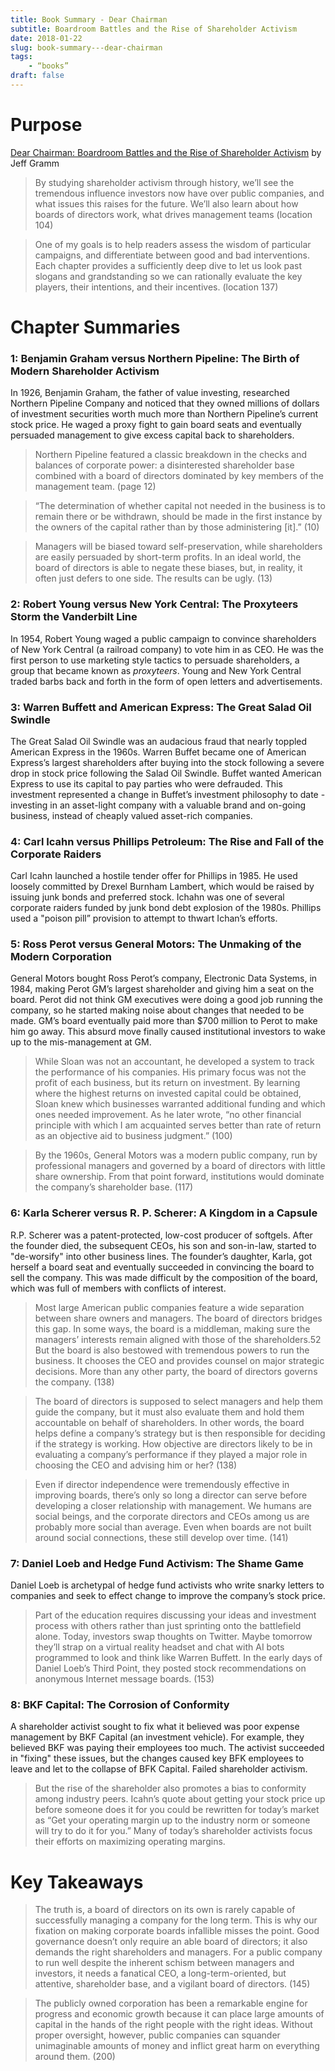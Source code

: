 ```yaml
---
title: Book Summary - Dear Chairman
subtitle: Boardroom Battles and the Rise of Shareholder Activism
date: 2018-01-22
slug: book-summary---dear-chairman
tags:
    - “books”
draft: false
---
```


# Purpose 

[Dear Chairman: Boardroom Battles and the Rise of Shareholder Activism](https://www.amazon.com/Dear-Chairman-Boardroom-Shareholder-Activism/dp/0062369830) by Jeff Gramm

> By studying shareholder activism through history, we’ll see the tremendous influence investors now have over public companies, and what issues this raises for the future. We’ll also learn about how boards of directors work, what drives management teams (location 104)

> One of my goals is to help readers assess the wisdom of particular campaigns, and differentiate between good and bad interventions. Each chapter provides a sufficiently deep dive to let us look past slogans and grandstanding so we can rationally evaluate the key players, their intentions, and their incentives. (location 137)

# Chapter Summaries

### 1: Benjamin Graham versus Northern Pipeline: The Birth of Modern Shareholder Activism

In 1926, Benjamin Graham, the father of value investing, researched Northern Pipeline Company and noticed that they owned millions of dollars of investment securities worth much more than Northern Pipeline’s current stock price. He waged a proxy fight to gain board seats and eventually persuaded management to give excess capital back to shareholders. 

> Northern Pipeline featured a classic breakdown in the checks and balances of corporate power: a disinterested shareholder base combined with a board of directors dominated by key members of the management team. (page 12)

> “The determination of whether capital not needed in the business is to remain there or be withdrawn, should be made in the first instance by the owners of the capital rather than by those administering [it].” (10)

> Managers will be biased toward self-preservation, while shareholders are easily persuaded by short-term profits. In an ideal world, the board of directors is able to negate these biases, but, in reality, it often just defers to one side. The results can be ugly. (13)

### 2: Robert Young versus New York Central: The Proxyteers Storm the Vanderbilt Line

In 1954, Robert Young waged a public campaign to convince  shareholders of New York Central (a railroad company) to vote him in as CEO. He was the first person to use marketing style tactics to persuade shareholders, a group that became known as *proxyteers*. Young and New York Central traded barbs back and forth in the form of open letters and advertisements. 

### 3: Warren Buffett and American Express: The Great Salad Oil Swindle

The Great Salad Oil Swindle was an audacious fraud that nearly toppled American Express in the 1960s. Warren Buffet became one of American Express’s largest shareholders after buying into the stock following a severe drop in stock price following the Salad Oil Swindle. Buffet wanted American Express to use its capital to pay parties who were defrauded. This investment represented a change in Buffet’s investment philosophy to date - investing in an asset-light company with a valuable brand and on-going business, instead of cheaply valued asset-rich companies.

### 4: Carl Icahn versus Phillips Petroleum: The Rise and Fall of the Corporate Raiders

Carl Icahn launched a hostile tender offer for Phillips in 1985. He used loosely committed by Drexel Burnham Lambert, which would be raised by issuing junk bonds and preferred stock. Ichahn was one of several corporate raiders funded by junk bond debt explosion of the 1980s. Phillips used a "poison pill” provision to attempt to thwart Ichan’s efforts.

### 5: Ross Perot versus General Motors: The Unmaking of the Modern Corporation

General Motors bought Ross Perot’s company, Electronic Data Systems, in 1984, making Perot GM’s largest shareholder and giving him a seat on the board. Perot did not think GM executives were doing a good job running the company, so he started making noise about changes that needed to be made. GM’s board eventually paid more than $700 million to Perot to make him go away. This absurd move finally caused institutional investors to wake up to the mis-management at GM.

> While Sloan was not an accountant, he developed a system to track the performance of his companies. His primary focus was not the profit of each business, but its return on investment. By learning where the highest returns on invested capital could be obtained, Sloan knew which businesses warranted additional funding and which ones needed improvement. As he later wrote, “no other financial principle with which I am acquainted serves better than rate of return as an objective aid to business judgment.” (100)

> By the 1960s, General Motors was a modern public company, run by professional managers and governed by a board of directors with little share ownership. From that point forward, institutions would dominate the company’s shareholder base. (117)

### 6: Karla Scherer versus R. P. Scherer: A Kingdom in a Capsule

R.P. Scherer was a patent-protected, low-cost producer of softgels. After the founder died, the subsequent CEOs, his son and son-in-law, started to "de-worsify" into other business lines. The founder’s daughter, Karla, got herself a board seat and eventually succeeded in convincing the board to sell the company. This was made difficult by the composition of the board, which was full of members with conflicts of interest.

> Most large American public companies feature a wide separation between share owners and managers. The board of directors bridges this gap. In some ways, the board is a middleman, making sure the managers’ interests remain aligned with those of the shareholders.52 But the board is also bestowed with tremendous powers to run the business. It chooses the CEO and provides counsel on major strategic decisions. More than any other party, the board of directors governs the company. (138)

> The board of directors is supposed to select managers and help them guide the company, but it must also evaluate them and hold them accountable on behalf of shareholders. In other words, the board helps define a company’s strategy but is then responsible for deciding if the strategy is working. How objective are directors likely to be in evaluating a company’s performance if they played a major role in choosing the CEO and advising him or her? (138)

> Even if director independence were tremendously effective in improving boards, there’s only so long a director can serve before developing a closer relationship with management. We humans are social beings, and the corporate directors and CEOs among us are probably more social than average. Even when boards are not built around social connections, these still develop over time. (141)

### 7: Daniel Loeb and Hedge Fund Activism: The Shame Game

Daniel Loeb is archetypal of hedge fund activists who write snarky letters to companies and seek to effect change to improve the company’s stock price. 

> Part of the education requires discussing your ideas and investment process with others rather than just sprinting onto the battlefield alone. Today, investors swap thoughts on Twitter. Maybe tomorrow they’ll strap on a virtual reality headset and chat with AI bots programmed to look and think like Warren Buffett. In the early days of Daniel Loeb’s Third Point, they posted stock recommendations on anonymous Internet message boards. (153)

### 8: BKF Capital: The Corrosion of Conformity

A shareholder activist sought to fix what it believed was poor expense management by BKF Capital (an investment vehicle). For example, they believed BKF was paying their employees too much. The activist succeeded in "fixing" these issues, but the changes caused key BFK employees to leave and let to the collapse of BFK Capital. Failed shareholder activism.

> But the rise of the shareholder also promotes a bias to conformity among industry peers. Icahn’s quote about getting your stock price up before someone does it for you could be rewritten for today’s market as “Get your operating margin up to the industry norm or someone will try to do it for you.” Many of today’s shareholder activists focus their efforts on maximizing operating margins.

# Key Takeaways

> The truth is, a board of directors on its own is rarely capable of successfully managing a company for the long term. This is why our fixation on making corporate boards infallible misses the point. Good governance doesn’t only require an able board of directors; it also demands the right shareholders and managers. For a public company to run well despite the inherent schism between managers and investors, it needs a fanatical CEO, a long-term-oriented, but attentive, shareholder base, and a vigilant board of directors. (145)

> The publicly owned corporation has been a remarkable engine for progress and economic growth because it can place large amounts of capital in the hands of the right people with the right ideas. Without proper oversight, however, public companies can squander unimaginable amounts of money and inflict great harm on everything around them. (200)
